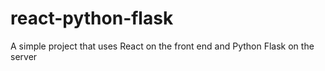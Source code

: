 # react-python-flask
A simple project that uses React on the front end and Python Flask on the server
